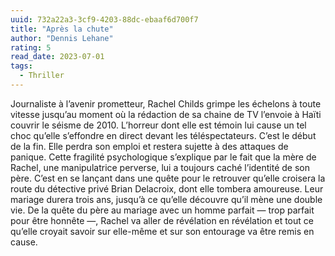 ```yaml
---
uuid: 732a22a3-3cf9-4203-88dc-ebaaf6d700f7
title: "Après la chute"
author: "Dennis Lehane"
rating: 5
read_date: 2023-07-01
tags:
  - Thriller
---
```


Journaliste à l’avenir prometteur, Rachel Childs grimpe les échelons à toute vitesse jusqu’au moment où la rédaction de sa chaine de TV l’envoie à Haïti couvrir le séisme de 2010. L’horreur dont elle est témoin lui cause un tel choc qu’elle s’effondre en direct devant les téléspectateurs. C’est le début de la fin. Elle perdra son emploi et restera sujette à des attaques de panique. Cette fragilité psychologique s’explique par le fait que la mère de Rachel, une manipulatrice perverse, lui a toujours caché l’identité de son père. C’est en se lançant dans une quête pour le retrouver qu’elle croisera la route du détective privé Brian Delacroix, dont elle tombera amoureuse. Leur mariage durera trois ans, jusqu’à ce qu’elle découvre qu’il mène une double vie. De la quête du père au mariage avec un homme parfait — trop parfait pour être honnête —, Rachel va aller de révélation en révélation et tout ce qu’elle croyait savoir sur elle-même et sur son entourage va être remis en cause.